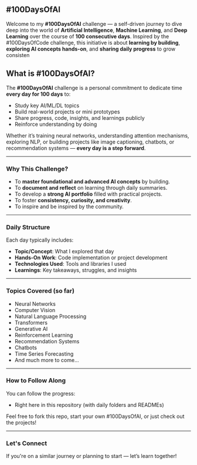 
##  #100DaysOfAI

Welcome to my **#100DaysOfAI** challenge — a self-driven journey to dive deep into the world of **Artificial Intelligence**, **Machine Learning**, and **Deep Learning** over the course of **100 consecutive days**. Inspired by the #100DaysOfCode challenge, this initiative is about **learning by building**, **exploring AI concepts hands-on**, and **sharing daily progress** to grow consisten

## What is #100DaysOfAI?

The **#100DaysOfAI** challenge is a personal commitment to dedicate time **every day for 100 days** to:

- Study key AI/ML/DL topics
- Build real-world projects or mini prototypes
- Share progress, code, insights, and learnings publicly
- Reinforce understanding by doing

Whether it’s training neural networks, understanding attention mechanisms, exploring NLP, or building projects like image captioning, chatbots, or recommendation systems — **every day is a step forward**.

---

###  Why This Challenge?

- To **master foundational and advanced AI concepts** by building.
- To **document and reflect** on learning through daily summaries.
- To develop a **strong AI portfolio** filled with practical projects.
- To foster **consistency, curiosity, and creativity**.
- To inspire and be inspired by the community.

---

### Daily Structure

Each day typically includes:

- **Topic/Concept**: What I explored that day
- **Hands-On Work**: Code implementation or project development
- **Technologies Used**: Tools and libraries I used
- **Learnings**: Key takeaways, struggles, and insights

---

### Topics Covered (so far)

- Neural Networks  
- Computer Vision  
- Natural Language Processing  
- Transformers  
- Generative AI  
- Reinforcement Learning  
- Recommendation Systems  
- Chatbots  
- Time Series Forecasting  
- And much more to come...

---

###  How to Follow Along

You can follow the progress:
- Right here in this repository (with daily folders and READMEs)

Feel free to fork this repo, start your own #100DaysOfAI, or just check out the projects!

---

###  Let's Connect

If you're on a similar journey or planning to start — let’s learn together!  

